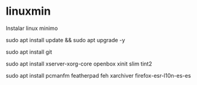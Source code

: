 # linuxmin
Instalar linux minimo

sudo apt install update && sudo apt upgrade -y

sudo apt install git

sudo apt install xserver-xorg-core openbox xinit slim tint2

sudo apt install pcmanfm featherpad feh xarchiver firefox-esr-l10n-es-es
